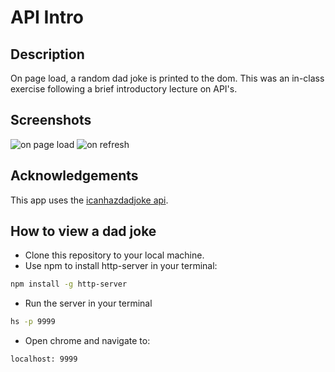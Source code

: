# API Intro

## Description
On page load, a random dad joke is printed to the dom. This was an in-class exercise following a brief introductory lecture on API's.

## Screenshots
![on page load](./screenshots/pic1.png)
![on refresh](./screenshots/pic2.png)

## Acknowledgements
This app uses the [icanhazdadjoke api](https://icanhazdadjoke.com/api).

## How to view a dad joke
* Clone this repository to your local machine.
* Use npm to install http-server in your terminal:
```sh
npm install -g http-server
```
* Run the server in your terminal
```sh
hs -p 9999
```
* Open chrome and navigate to:
```
localhost: 9999
```
